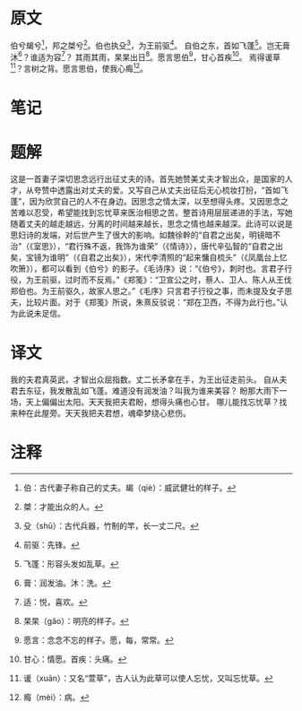 # 原文
伯兮朅兮[^1]，邦之桀兮[^2]。伯也执殳[^3]，为王前驱[^4]。
自伯之东，首如飞蓬[^5]。岂无膏沐[^6]？谁适为容[^7]？
其雨其雨，杲杲出日[^8]。愿言思伯[^9]，甘心首疾[^10]。
焉得谖草[^11]？言树之背。愿言思伯，使我心痗[^12]。
# 笔记

# 题解
这是一首妻子深切思念远行出征丈夫的诗。首先她赞美丈夫才智出众，是国家的人才，从夸赞中透露出对丈夫的爱。又写自己从丈夫出征后无心梳妆打扮，“首如飞蓬”，因为欣赏自己的人不在身边。因思念之情太深，以至想得头疼。又因思念之苦难以忍受，希望能找到忘忧草来医治相思之苦。整首诗用层层递进的手法，写她随着丈夫的越走越远，分离的时间越来越长，思念之情也越来越深。此诗可以说是思妇诗的发端，对后世产生了很大的影响。如魏徐幹的“自君之出矣，明镜暗不治”（《室思》），“君行殊不返，我饰为谁荣”（《情诗》），唐代辛弘智的“自君之出矣，宝镜为谁明”（《自君之出矣》），宋代李清照的“起来慵自梳头”（《凤凰台上忆吹箫》），都可以看到《伯兮》的影子。《毛诗序》说：“《伯兮》，刺时也。言君子行役，为王前驱，过时而不反焉。”《郑笺》：“卫宣公之时，蔡人、卫人、陈人从王伐郑伯也。为王前驱久，故家人思之。”《毛序》只言君子行役之事，而未提及女子思夫，比较片面。对于《郑笺》所说，朱熹反驳说：“郑在卫西，不得为此行也。”认为此说未足信。
# 译文
我的夫君真英武，才智出众屈指数。丈二长矛拿在手，为王出征走前头。
自从夫君去东征，我发散乱如飞蓬。难道没有润发油？叫我为谁来美容？
盼那大雨下一场，天上偏偏出太阳。天天我把夫君盼，想得头痛也心甘。
哪儿能找忘忧草？找来种在此屋旁。天天我把夫君想，魂牵梦绕心悲伤。
# 注释

[^1]: 伯：古代妻子称自己的丈夫。朅（qiè）：威武健壮的样子。
[^2]: 桀：才能出众的人。
[^3]: 殳（shū）：古代兵器，竹制的竿，长一丈二尺。
[^4]: 前驱：先锋。
[^5]: 飞蓬：形容头发如乱草。
[^6]: 膏：润发油。沐：洗。
[^7]: 适：悦，喜欢。
[^8]: 杲杲（gǎo）：明亮的样子。
[^9]: 愿言：念念不忘的样子。愿，每，常常。
[^10]: 甘心：情愿。首疾：头痛。
[^11]: 谖（xuān）：又名“萱草”，古人认为此草可以使人忘忧，又叫忘忧草。
[^12]: 痗（mèi）：病。